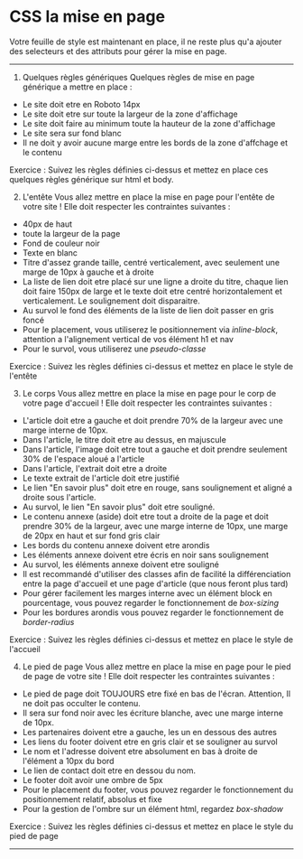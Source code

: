 # CSS la mise en page
Votre feuille de style est maintenant en place, il ne reste plus qu'a ajouter des selecteurs et des attributs pour gérer la mise en page.

---
1. Quelques règles génériques
Quelques règles de mise en page générique a mettre en place :

* Le site doit etre en Roboto 14px
* Le site doit etre sur toute la largeur de la zone d'affichage
* Le site doit faire au minimum toute la hauteur de la zone d'affichage
* Le site sera sur fond blanc
* Il ne doit y avoir aucune marge entre les bords de la zone d'affchage et le contenu

Exercice : Suivez les règles définies ci-dessus et mettez en place ces quelques règles générique sur html et body.

2. L'entête
Vous allez mettre en place la mise en page pour l'entête de votre site ! Elle doit respecter les contraintes suivantes :

* 40px de haut
* toute la largeur de la page
* Fond de couleur noir
* Texte en blanc
* Titre d'assez grande taille, centré verticalement, avec seulement une marge de 10px à gauche et à droite
* La liste de lien doit etre placé sur une ligne a droite du titre, chaque lien doit faire 150px de large et le texte doit etre centré horizontalement et verticalement. Le soulignement doit disparaitre.
* Au survol le fond des éléments de la liste de lien doit passer en gris foncé
* Pour le placement, vous utiliserez le positionnement via _inline-block_, attention a l'alignement vertical de vos élément h1 et nav
* Pour le survol, vous utiliserez une _pseudo-classe_

Exercice : Suivez les règles définies ci-dessus et mettez en place le style de l'entête

3. Le corps
Vous allez mettre en place la mise en page pour le corp de votre page d'accueil ! Elle doit respecter les contraintes suivantes :

* L'article doit etre a gauche et doit prendre 70% de la largeur avec une marge interne de 10px.
* Dans l'article, le titre doit etre au dessus, en majuscule
* Dans l'article, l'image doit etre tout a gauche et doit prendre seulement 30% de l'espace aloué a l'article
* Dans l'article, l'extrait doit etre a droite
* Le texte extrait de l'article doit etre justifié
* Le lien "En savoir plus" doit etre en rouge, sans soulignement et aligné a droite sous l'article.
* Au survol, le lien "En savoir plus" doit etre souligné.
* Le contenu annexe (aside) doit etre tout a droite de la page et doit prendre 30% de la largeur, avec une marge interne de 10px, une marge de 20px en haut et sur fond gris clair
* Les bords du contenu annexe doivent etre arondis
* Les éléments annexe doivent etre écris en noir sans soulignement
* Au survol, les éléments annexe doivent etre souligné
* Il est recommandé d'utiliser des classes afin de facilité la différenciation entre la page d'accueil et une page d'article (que nous feront plus tard)
* Pour gérer facilement les marges interne avec un élément block en pourcentage, vous pouvez regarder le fonctionnement de _box-sizing_
* Pour les bordures arondis vous pouvez regarder le fonctionnement de _border-radius_

Exercice : Suivez les règles définies ci-dessus et mettez en place le style de l'accueil

4. Le pied de page
Vous allez mettre en place la mise en page pour le pied de page de votre site ! Elle doit respecter les contraintes suivantes :

* Le pied de page doit TOUJOURS etre fixé en bas de l'écran. Attention, Il ne doit pas occulter le contenu.
* Il sera sur fond noir avec les écriture blanche, avec une marge interne de 10px.
* Les partenaires doivent etre a gauche, les un en dessous des autres
* Les liens du footer doivent etre en gris clair et se souligner au survol
* Le nom et l'adresse doivent etre absolument en bas à droite de l'élément a 10px du bord
* Le lien de contact doit etre en dessou du nom.
* Le footer doit avoir une ombre de 5px
* Pour le placement du footer, vous pouvez regarder le fonctionnement du positionnement relatif, absolus et fixe
* Pour la gestion de l'ombre sur un élément html, regardez _box-shadow_

Exercice : Suivez les règles définies ci-dessus et mettez en place le style du pied de page

---
